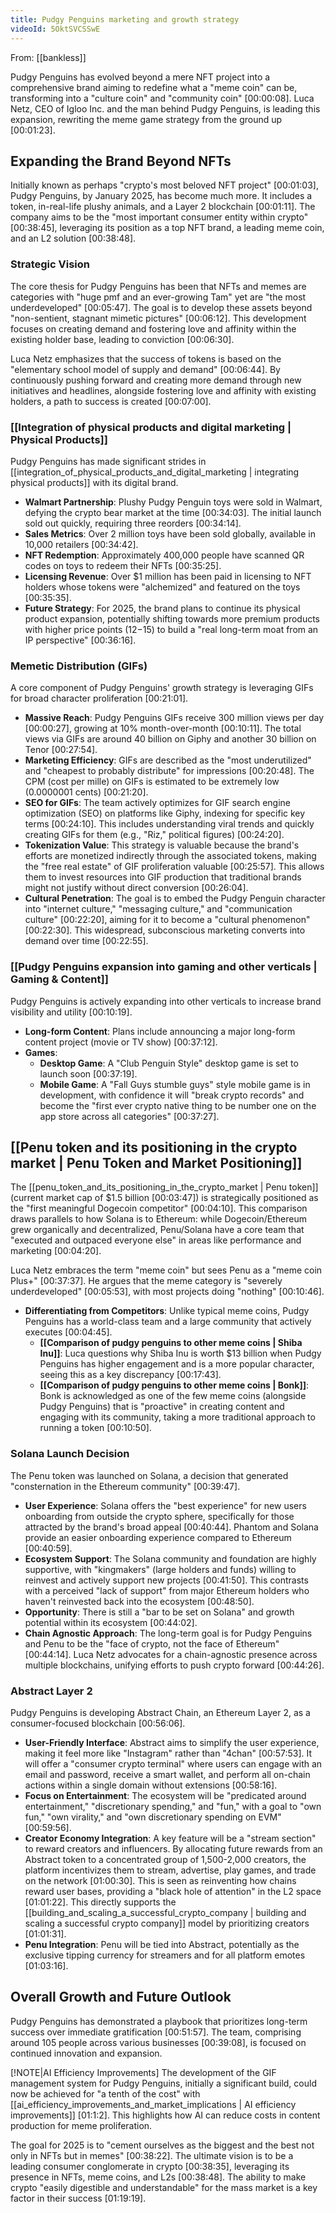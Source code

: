 ```yaml
---
title: Pudgy Penguins marketing and growth strategy
videoId: 5OktSVCSSwE
---
```


From: [[bankless]] <br/> 

Pudgy Penguins has evolved beyond a mere NFT project into a comprehensive brand aiming to redefine what a "meme coin" can be, transforming into a "culture coin" and "community coin" <a class="yt-timestamp" data-t="00:00:08">[00:00:08]</a>. Luca Netz, CEO of Igloo Inc. and the man behind Pudgy Penguins, is leading this expansion, rewriting the meme game strategy from the ground up <a class="yt-timestamp" data-t="00:01:23">[00:01:23]</a>.

## Expanding the Brand Beyond NFTs

Initially known as perhaps "crypto's most beloved NFT project" <a class="yt-timestamp" data-t="00:01:03">[00:01:03]</a>, Pudgy Penguins, by January 2025, has become much more. It includes a token, in-real-life plushy animals, and a Layer 2 blockchain <a class="yt-timestamp" data-t="00:01:11">[00:01:11]</a>. The company aims to be the "most important consumer entity within crypto" <a class="yt-timestamp" data-t="00:38:45">[00:38:45]</a>, leveraging its position as a top NFT brand, a leading meme coin, and an L2 solution <a class="yt-timestamp" data-t="00:38:48">[00:38:48]</a>.

### Strategic Vision
The core thesis for Pudgy Penguins has been that NFTs and memes are categories with "huge pmf and an ever-growing Tam" yet are "the most underdeveloped" <a class="yt-timestamp" data-t="00:05:47">[00:05:47]</a>. The goal is to develop these assets beyond "non-sentient, stagnant mimetic pictures" <a class="yt-timestamp" data-t="00:06:12">[00:06:12]</a>. This development focuses on creating demand and fostering love and affinity within the existing holder base, leading to conviction <a class="yt-timestamp" data-t="00:06:30">[00:06:30]</a>.

Luca Netz emphasizes that the success of tokens is based on the "elementary school model of supply and demand" <a class="yt-timestamp" data-t="00:06:44">[00:06:44]</a>. By continuously pushing forward and creating more demand through new initiatives and headlines, alongside fostering love and affinity with existing holders, a path to success is created <a class="yt-timestamp" data-t="00:07:00">[00:07:00]</a>.

### [[Integration of physical products and digital marketing | Physical Products]]
Pudgy Penguins has made significant strides in [[integration_of_physical_products_and_digital_marketing | integrating physical products]] with its digital brand.
*   **Walmart Partnership**: Plushy Pudgy Penguin toys were sold in Walmart, defying the crypto bear market at the time <a class="yt-timestamp" data-t="00:34:03">[00:34:03]</a>. The initial launch sold out quickly, requiring three reorders <a class="yt-timestamp" data-t="00:34:14">[00:34:14]</a>.
*   **Sales Metrics**: Over 2 million toys have been sold globally, available in 10,000 retailers <a class="yt-timestamp" data-t="00:34:42">[00:34:42]</a>.
*   **NFT Redemption**: Approximately 400,000 people have scanned QR codes on toys to redeem their NFTs <a class="yt-timestamp" data-t="00:35:25">[00:35:25]</a>.
*   **Licensing Revenue**: Over $1 million has been paid in licensing to NFT holders whose tokens were "alchemized" and featured on the toys <a class="yt-timestamp" data-t="00:35:35">[00:35:35]</a>.
*   **Future Strategy**: For 2025, the brand plans to continue its physical product expansion, potentially shifting towards more premium products with higher price points ($12-$15) to build a "real long-term moat from an IP perspective" <a class="yt-timestamp" data-t="00:36:16">[00:36:16]</a>.

### Memetic Distribution (GIFs)
A core component of Pudgy Penguins' growth strategy is leveraging GIFs for broad character proliferation <a class="yt-timestamp" data-t="00:21:01">[00:21:01]</a>.
*   **Massive Reach**: Pudgy Penguins GIFs receive 300 million views per day <a class="yt-timestamp" data-t="00:00:27">[00:00:27]</a>, growing at 10% month-over-month <a class="yt-timestamp" data-t="00:10:11">[00:10:11]</a>. The total views via GIFs are around 40 billion on Giphy and another 30 billion on Tenor <a class="yt-timestamp" data-t="00:27:54">[00:27:54]</a>.
*   **Marketing Efficiency**: GIFs are described as the "most underutilized" and "cheapest to probably distribute" for impressions <a class="yt-timestamp" data-t="00:20:48">[00:20:48]</a>. The CPM (cost per mille) on GIFs is estimated to be extremely low (0.0000001 cents) <a class="yt-timestamp" data-t="00:21:20">[00:21:20]</a>.
*   **SEO for GIFs**: The team actively optimizes for GIF search engine optimization (SEO) on platforms like Giphy, indexing for specific key terms <a class="yt-timestamp" data-t="00:24:10">[00:24:10]</a>. This includes understanding viral trends and quickly creating GIFs for them (e.g., "Riz," political figures) <a class="yt-timestamp" data-t="00:24:20">[00:24:20]</a>.
*   **Tokenization Value**: This strategy is valuable because the brand's efforts are monetized indirectly through the associated tokens, making the "free real estate" of GIF proliferation valuable <a class="yt-timestamp" data-t="00:25:57">[00:25:57]</a>. This allows them to invest resources into GIF production that traditional brands might not justify without direct conversion <a class="yt-timestamp" data-t="00:26:04">[00:26:04]</a>.
*   **Cultural Penetration**: The goal is to embed the Pudgy Penguin character into "internet culture," "messaging culture," and "communication culture" <a class="yt-timestamp" data-t="00:22:20">[00:22:20]</a>, aiming for it to become a "cultural phenomenon" <a class="yt-timestamp" data-t="00:22:30">[00:22:30]</a>. This widespread, subconscious marketing converts into demand over time <a class="yt-timestamp" data-t="00:22:55">[00:22:55]</a>.

### [[Pudgy Penguins expansion into gaming and other verticals | Gaming & Content]]
Pudgy Penguins is actively expanding into other verticals to increase brand visibility and utility <a class="yt-timestamp" data-t="00:10:19">[00:10:19]</a>.
*   **Long-form Content**: Plans include announcing a major long-form content project (movie or TV show) <a class="yt-timestamp" data-t="00:37:12">[00:37:12]</a>.
*   **Games**:
    *   **Desktop Game**: A "Club Penguin Style" desktop game is set to launch soon <a class="yt-timestamp" data-t="00:37:19">[00:37:19]</a>.
    *   **Mobile Game**: A "Fall Guys stumble guys" style mobile game is in development, with confidence it will "break crypto records" and become the "first ever crypto native thing to be number one on the app store across all categories" <a class="yt-timestamp" data-t="00:37:27">[00:37:27]</a>.

## [[Penu token and its positioning in the crypto market | Penu Token and Market Positioning]]
The [[penu_token_and_its_positioning_in_the_crypto_market | Penu token]] (current market cap of $1.5 billion <a class="yt-timestamp" data-t="00:03:47">[00:03:47]</a>) is strategically positioned as the "first meaningful Dogecoin competitor" <a class="yt-timestamp" data-t="00:04:10">[00:04:10]</a>. This comparison draws parallels to how Solana is to Ethereum: while Dogecoin/Ethereum grew organically and decentralized, Penu/Solana have a core team that "executed and outpaced everyone else" in areas like performance and marketing <a class="yt-timestamp" data-t="00:04:20">[00:04:20]</a>.

Luca Netz embraces the term "meme coin" but sees Penu as a "meme coin Plus+" <a class="yt-timestamp" data-t="00:37:37">[00:37:37]</a>. He argues that the meme category is "severely underdeveloped" <a class="yt-timestamp" data-t="00:05:53">[00:05:53]</a>, with most projects doing "nothing" <a class="yt-timestamp" data-t="00:10:46">[00:10:46]</a>.
*   **Differentiating from Competitors**: Unlike typical meme coins, Pudgy Penguins has a world-class team and a large community that actively executes <a class="yt-timestamp" data-t="00:04:45">[00:04:45]</a>.
    *   **[[Comparison of pudgy penguins to other meme coins | Shiba Inu]]**: Luca questions why Shiba Inu is worth $13 billion when Pudgy Penguins has higher engagement and is a more popular character, seeing this as a key discrepancy <a class="yt-timestamp" data-t="00:17:43">[00:17:43]</a>.
    *   **[[Comparison of pudgy penguins to other meme coins | Bonk]]**: Bonk is acknowledged as one of the few meme coins (alongside Pudgy Penguins) that is "proactive" in creating content and engaging with its community, taking a more traditional approach to running a token <a class="yt-timestamp" data-t="00:10:50">[00:10:50]</a>.

### Solana Launch Decision
The Penu token was launched on Solana, a decision that generated "consternation in the Ethereum community" <a class="yt-timestamp" data-t="00:39:47">[00:39:47]</a>.
*   **User Experience**: Solana offers the "best experience" for new users onboarding from outside the crypto sphere, specifically for those attracted by the brand's broad appeal <a class="yt-timestamp" data-t="00:40:44">[00:40:44]</a>. Phantom and Solana provide an easier onboarding experience compared to Ethereum <a class="yt-timestamp" data-t="00:40:59">[00:40:59]</a>.
*   **Ecosystem Support**: The Solana community and foundation are highly supportive, with "kingmakers" (large holders and funds) willing to reinvest and actively support new projects <a class="yt-timestamp" data-t="00:41:50">[00:41:50]</a>. This contrasts with a perceived "lack of support" from major Ethereum holders who haven't reinvested back into the ecosystem <a class="yt-timestamp" data-t="00:48:50">[00:48:50]</a>.
*   **Opportunity**: There is still a "bar to be set on Solana" and growth potential within its ecosystem <a class="yt-timestamp" data-t="00:44:02">[00:44:02]</a>.
*   **Chain Agnostic Approach**: The long-term goal is for Pudgy Penguins and Penu to be the "face of crypto, not the face of Ethereum" <a class="yt-timestamp" data-t="00:44:14">[00:44:14]</a>. Luca Netz advocates for a chain-agnostic presence across multiple blockchains, unifying efforts to push crypto forward <a class="yt-timestamp" data-t="00:44:26">[00:44:26]</a>.

### Abstract Layer 2
Pudgy Penguins is developing Abstract Chain, an Ethereum Layer 2, as a consumer-focused blockchain <a class="yt-timestamp" data-t="00:56:06">[00:56:06]</a>.
*   **User-Friendly Interface**: Abstract aims to simplify the user experience, making it feel more like "Instagram" rather than "4chan" <a class="yt-timestamp" data-t="00:57:53">[00:57:53]</a>. It will offer a "consumer crypto terminal" where users can engage with an email and password, receive a smart wallet, and perform all on-chain actions within a single domain without extensions <a class="yt-timestamp" data-t="00:58:16">[00:58:16]</a>.
*   **Focus on Entertainment**: The ecosystem will be "predicated around entertainment," "discretionary spending," and "fun," with a goal to "own fun," "own virality," and "own discretionary spending on EVM" <a class="yt-timestamp" data-t="00:59:56">[00:59:56]</a>.
*   **Creator Economy Integration**: A key feature will be a "stream section" to reward creators and influencers. By allocating future rewards from an Abstract token to a concentrated group of 1,500-2,000 creators, the platform incentivizes them to stream, advertise, play games, and trade on the network <a class="yt-timestamp" data-t="01:00:30">[01:00:30]</a>. This is seen as reinventing how chains reward user bases, providing a "black hole of attention" in the L2 space <a class="yt-timestamp" data-t="01:01:22">[01:01:22]</a>. This directly supports the [[building_and_scaling_a_successful_crypto_company | building and scaling a successful crypto company]] model by prioritizing creators <a class="yt-timestamp" data-t="01:01:31">[01:01:31]</a>.
*   **Penu Integration**: Penu will be tied into Abstract, potentially as the exclusive tipping currency for streamers and for all platform emotes <a class="yt-timestamp" data-t="01:03:16">[01:03:16]</a>.

## Overall Growth and Future Outlook
Pudgy Penguins has demonstrated a playbook that prioritizes long-term success over immediate gratification <a class="yt-timestamp" data-t="00:51:57">[00:51:57]</a>. The team, comprising around 105 people across various businesses <a class="yt-timestamp" data-t="00:39:08">[00:39:08]</a>, is focused on continued innovation and expansion.

[!NOTE|AI Efficiency Improvements]
The development of the GIF management system for Pudgy Penguins, initially a significant build, could now be achieved for "a tenth of the cost" with [[ai_efficiency_improvements_and_market_implications | AI efficiency improvements]] <a class="yt-timestamp" data-t="01:1:2">[01:1:2]</a>. This highlights how AI can reduce costs in content production for meme proliferation.

The goal for 2025 is to "cement ourselves as the biggest and the best not only in NFTs but in memes" <a class="yt-timestamp" data-t="00:38:22">[00:38:22]</a>. The ultimate vision is to be a leading consumer conglomerate in crypto <a class="yt-timestamp" data-t="00:38:35">[00:38:35]</a>, leveraging its presence in NFTs, meme coins, and L2s <a class="yt-timestamp" data-t="00:38:48">[00:38:48]</a>. The ability to make crypto "easily digestible and understandable" for the mass market is a key factor in their success <a class="yt-timestamp" data-t="01:19:19">[01:19:19]</a>.